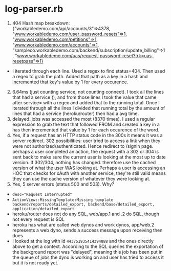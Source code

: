 # log-parser.rb

1. 404 Hash map breakdown: {"workabledemo.com/api/accounts/3"=>4378, "www.workabledemo.com/user_password_resets"=>1, "www.workabledemo.com/petitions"=>1, "www.workabledemo.com/accounts"=>1, "sampleco.workabledemo.com/backend/subscription/update_billing"=>1, "www.workabledemo.com/uas/request-password-reset?trk=uas-resetpass"=>1}
- I iterated through each line. Used a regex to find status=404. Then used a regex to grab the path. Added that path as a key in a hash and incremented that key's value by 1 for every occurence.
2. 6.64ms (just counting service, not counting connect). I took all the lines that had a service (), and from those lines I took the value that came after service= with a regex and added that to the running total. Once I iterated through all the lines I divided that running total by the amount of lines that had a service (heroku/router) then had a avg time.
3. delayed_jobs was accessed the most (8370 times). I used a regular expression to grab the text that followed FROM and created a key in a has then incremented that value by 1 for each occurence of the word.
4. Yes, if a request has an HTTP status code in the 300s it means it was a server redirect. 302 possibilities: user tried to access a link when they were not authorized/authenticated. Hence redirect to /signin page. perhaps a user completed an action, the request with a 302 or 304 is sent back to make sure the current user is looking at the most up to date version. If 302/304, nothing has changed. therefore use the cached version of what the user WAS looking at. Perhaps a user is accessing an HOC that checks for oAuth with another service, they're still valid means they can use the cache version of whatever they were looking at.
5. Yes, 5 server errors (status 500 and 503). Why?
- `desc="Request Interrupted"`
- `ActionView::MissingTemplate:Missing template backend/reports/detailed_export, backend/base/detailed_export, application/detailed_export`
- heroku/router does not do any SQL, web/app.1 and .2 do SQL, though not every request is SQL
- heroku has what are called web dynos and work dynos, app/web.2 represents a web dyno, sends a success message upon receiving then does
- I looked at the log with id `443751935414394888` and the ones directly above to get a context. According to the SQL queries the exportation of the background report was "delayed", meaning this job has been put in the queue of jobs the dyno is working on and user has tried to access it but it is not ready yet.
